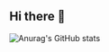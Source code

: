 ## Hi there 👋
![Anurag's GitHub stats](https://github-readme-stats.vercel.app/api?username=wooheum-xin&show_icons=true&theme=radical)
<!--
**wooheum-xin/wooheum-xin** is a ✨ _special_ ✨ repository because its `README.md` (this file) appears on your GitHub profile.

Here are some ideas to get you started:

- 🔭 I’m currently working on ...
- 🌱 I’m currently learning ...
- 👯 I’m looking to collaborate on ...
- 🤔 I’m looking for help with ...
- 💬 Ask me about ...
- 📫 How to reach me: ...
- 😄 Pronouns: ...
- ⚡ Fun fact: ...
-->
